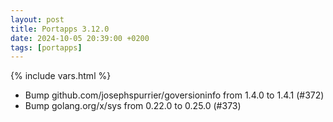 ```yaml
---
layout: post
title: Portapps 3.12.0
date: 2024-10-05 20:39:00 +0200
tags: [portapps]
---
```

{% include vars.html %}

* Bump github.com/josephspurrier/goversioninfo from 1.4.0 to 1.4.1 (#372)
* Bump golang.org/x/sys from 0.22.0 to 0.25.0 (#373)
